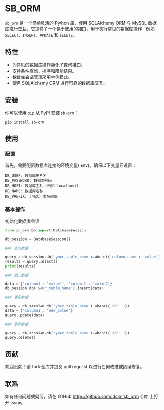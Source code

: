 # SB_ORM

`sb_orm` 是一个简单灵活的 Python 库，使用 SQLAlchemy ORM 与 MySQL 数据库进行交互。它提供了一个易于使用的接口，用于执行常见的数据库操作，例如 `SELECT`、`INSERT`、`UPDATE` 和 `DELETE`。

## 特性

- 为常见的数据库操作简化了查询接口。
- 支持条件查询、排序和限制结果。
- 数据库会话管理采用单例模式。
- 使用 SQLAlchemy ORM 进行可靠的数据库交互。

## 安装

你可以使用 `pip` 从 PyPI 安装 `sb-orm`：

```bash
pip install sb-orm
```

## 使用
### 配置
首先，需要配置数据库连接的环境变量(.env)。确保以下变量已设置：
```
DB_USER: 数据库用户名
DB_PASSWORD: 数据库密码
DB_HOST: 数据库主机 (例如 localhost)
DB_NAME: 数据库名称
DB_PREFIX: (可选) 表名前缀
```
### 基本操作
初始化数据库会话
```python
from sb_orm.Db import DatabaseSession

db_session = DatabaseSession()

### 查询数据

query = db_session.db('your_table_name').where({'column_name': 'value'}).order_by('id', descending=True).limit(10)
results = query.select()
print(results)

### 插入数据

data = {'column1': 'value1', 'column2': 'value2'}
db_session.db('your_table_name').insert(data)

### 更新数据

query = db_session.db('your_table_name').where({'id': 1})
data = {'column1': 'new_value'}
query.update(data)

### 删除数据

query = db_session.db('your_table_name').where({'id': 1})
query.delete()
```
## 贡献
欢迎贡献！请 fork 仓库并提交 pull request 以进行任何改进或错误修复。

## 联系
如有任何问题或疑问，请在 GitHub https://github.com/idcim/sb_orm 仓库 上打开 issue。